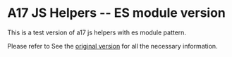 # A17 JS Helpers -- ES module version

This is a test version of a17 js helpers with es module pattern.

Please refer to See the [original version](https://code.area17.com/mike/a17-js-helpers) for all the necessary information.
